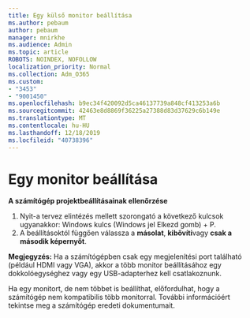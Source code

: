 ```yaml
---
title: Egy külső monitor beállítása
ms.author: pebaum
author: pebaum
manager: mnirkhe
ms.audience: Admin
ms.topic: article
ROBOTS: NOINDEX, NOFOLLOW
localization_priority: Normal
ms.collection: Adm_O365
ms.custom:
- "3453"
- "9001450"
ms.openlocfilehash: b9ec34f420092d5ca46137739a848cf413253a6b
ms.sourcegitcommit: 42463e8d8869f36225a27388d83d37629c6b149e
ms.translationtype: MT
ms.contentlocale: hu-HU
ms.lasthandoff: 12/18/2019
ms.locfileid: "40738396"
---
```

# <a name="set-up-one-monitor"></a>Egy monitor beállítása

**A számítógép projektbeállításainak ellenőrzése**

1. Nyit-a tervez elintézés mellett szorongató a következő kulcsok ugyanakkor: Windows kulcs (Windows jel Elkezd gomb) + P.
2. A beállításoktól függően válassza a **másolat**, **kibővíti**vagy **csak a második képernyőt**.

**Megjegyzés:** Ha a számítógépben csak egy megjelenítési port található (például HDMI vagy VGA), akkor a több monitor beállításához egy dokkolóegységhez vagy egy USB-adapterhez kell csatlakoznunk.

Ha egy monitort, de nem többet is beállíthat, előfordulhat, hogy a számítógép nem kompatibilis több monitorral. További információért tekintse meg a számítógép eredeti dokumentumait.